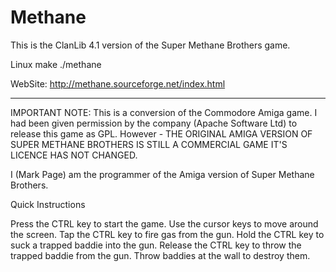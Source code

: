 # Methane
This is the ClanLib 4.1 version of the Super Methane Brothers game.

Linux
  make
  ./methane

WebSite:
http://methane.sourceforge.net/index.html

-------------------------------------------------------
IMPORTANT NOTE:
This is a conversion of the Commodore Amiga game.
I had been given permission by the company (Apache Software Ltd)
to release this game as GPL.
However - THE ORIGINAL AMIGA VERSION OF SUPER METHANE BROTHERS IS
STILL A COMMERCIAL GAME IT'S LICENCE HAS NOT CHANGED.

I (Mark Page) am the programmer of the Amiga version of
Super Methane Brothers.


Quick Instructions


Press the CTRL key to start the game.
Use the cursor keys to move around the screen.
Tap the CTRL key to fire gas from the gun.
Hold the CTRL key to suck a trapped baddie into the gun.
Release the CTRL key to throw the trapped baddie from the gun.
Throw baddies at the wall to destroy them.

